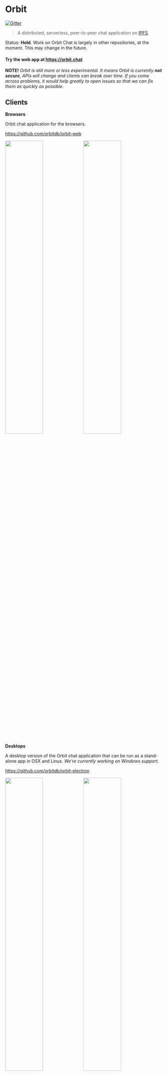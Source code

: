 # Orbit

[![Gitter](https://img.shields.io/gitter/room/nwjs/nw.js.svg)](https://gitter.im/orbitdb/Lobby)

> A distributed, serverless, peer-to-peer chat application on [IPFS](http://ipfs.io).

Status: **Hold**. Work on Orbit Chat is largely in other repositories, at the moment. This may change in the future.

#### Try the web app at https://orbit.chat

**NOTE!** _Orbit is still more or less experimental. It means Orbit is currently **not secure**, APIs will change and clients can break over time. If you come across problems, it would help greatly to open issues so that we can fix them as quickly as possible._

## Clients

**Browsers**

Orbit chat application for the browsers.

https://github.com/orbitdb/orbit-web

<img src="https://raw.githubusercontent.com/orbitdb/orbit-web/master/screenshots/screenshot1.png" width="49%">
<img src="https://raw.githubusercontent.com/orbitdb/orbit-web/master/screenshots/screenshot2.png" width="49%">

**Desktops**

A desktop version of the Orbit chat application that can be run as a stand-alone app in OSX and Linux. *We're currently working on Windows support.*

https://github.com/orbitdb/orbit-electron

<img src="https://github.com/orbitdb/orbit-electron/raw/master/screenshots/orbit-electron-screenshot1.png" width="49%">
<img src="https://github.com/orbitdb/orbit-electron/raw/master/screenshots/orbit-electron-screenshot2.png" width="49%">

**Terminal**

A prototype of a terminal client.

https://github.com/orbitdb/orbit-textui

## Core Library

### orbit-core

Orbit is intended to be embeddable in applications. `orbit-core` is a JavaScript implementation which can be used in Node.js, Browser and Electron applications and on websites.

[orbit-core](https://github.com/orbitdb/orbit-core)

### orbit-db

A serverless, p2p database built on IPFS. Orbit uses `orbit-db` to have a database for each channel in the chat network.

[orbit-db](https://github.com/haadcode/orbit-db)

### js-ipfs

A new peer-to-peer hypermedia protocol. Orbit uses IPFS as its data storage and [libp2p](https://github.com/libp2p/js-libp2p) to handle all the p2p networking.

- [js-ipfs](https://github.com/ipfs/js-ipfs) - IPFS JavaScript implementation
- [go-ipfs](https://github.com/ipfs/go-ipfs) - IPFS Go implementation
- https://github.com/ipfs/ipfs - IPFS on Github
- https://ipfs.io - IPFS Website

## Contributing

We would be happy to accept PRs! If you want to work on something, it'd be good to talk beforehand to make sure nobody else is working on it. You can reach us on [on Gitter](https://gitter.im/orbitdb/Lobby), or in the comments of the [issues section](https://github.com/orbitdb/orbit/issues). At the moment, progress in this particular repo is on hold. PRs are unlikely to be merged, and the issues are a bit stale.

We also have **regular community calls**, which we announce in the issues in [the @orbitdb welcome repository](https://github.com/orbitdb/welcome/issues). Join us!

For specific guidelines for contributing to this repository, check out the [Contributing guide](CONTRIBUTING.md). For more on contributing to OrbitDB in general, take a look at the [@OrbitDB welcome repository](https://github.com/orbitdb/welcome). Please note that all interactions in [@OrbitDB](https://github.com/orbitdb) fall under our [Code of Conduct](CODE_OF_CONDUCT.md).

## License

[MIT](LICENSE) © 2015-2018 Protocol Labs Inc., 2018-2019 Haja Networks Oy
